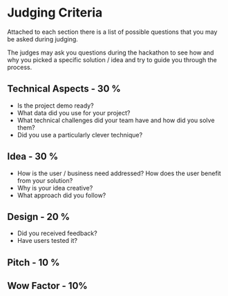 # Judging Criteria

Attached to each section there is a list of possible questions that you may be asked during judging.

The judges may ask you questions during the hackathon to see how and why you picked a specific solution / idea and try to guide you through the process.

## Technical Aspects - 30 %
- Is the project demo ready?
- What data did you use for your project?
- What technical challenges did your team have and how did you solve them?
- Did you use a particularly clever technique?

## Idea - 30 %
- How is the user / business need addressed? How does the user benefit from your solution?
- Why is your idea creative?
- What approach did you follow?

## Design - 20 %
- Did you received feedback?
- Have users tested it?

## Pitch - 10 %

## Wow Factor - 10%